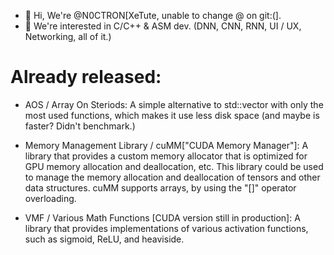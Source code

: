 - 👋 Hi, We're @N0CTRON[XeTute, unable to change @ on git:(].
- 👀 We're interested in C/C++ & ASM dev. (DNN, CNN, RNN, UI / UX, Networking, all of it.)

# Already released: 
- AOS / Array On Steriods: 
A simple alternative to std::vector with only the most used functions, which makes it use less disk space (and maybe is faster? Didn't benchmark.) 

- Memory Management Library / cuMM["CUDA Memory Manager"]: 
A library that provides a custom memory allocator that is optimized for GPU memory allocation and deallocation, etc. This library could be used to manage the memory allocation and deallocation of tensors and other data structures. cuMM supports arrays, by using the "[]" operator overloading.

- VMF / Various Math Functions [CUDA version still in production]:
A library that provides implementations of various activation functions, such as sigmoid, ReLU, and heaviside.

<!---
N0CTRON/N0CTRON is a ✨ special ✨ repository because its `README.md` (this file) appears on your GitHub profile.
You can click the Preview link to take a look at your changes.
--->
